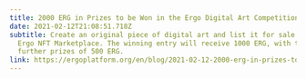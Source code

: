 ```yaml
---
title: 2000 ERG in Prizes to be Won in the Ergo Digital Art Competition!
date: 2021-02-12T21:08:51.718Z
subtitle: Create an original piece of digital art and list it for sale on the
  Ergo NFT Marketplace. The winning entry will receive 1000 ERG, with two
  further prizes of 500 ERG.
link: https://ergoplatform.org/en/blog/2021-02-12-2000-erg-in-prizes-to-be-won-in-the-ergo-digital-art-competition/
---
```

